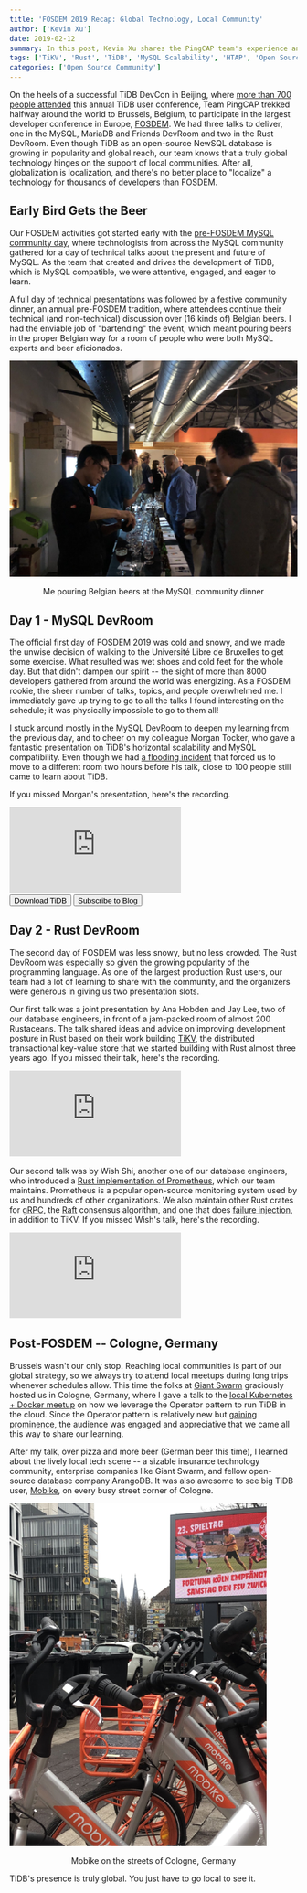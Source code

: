 ```yaml
---
title: 'FOSDEM 2019 Recap: Global Technology, Local Community'
author: ['Kevin Xu']
date: 2019-02-12
summary: In this post, Kevin Xu shares the PingCAP team's experience and activities at FOSDEM 2019, including three talks they delivered at the conference -- the first one about TiDB and its architecture, horizontal scalability and MySQL compatibility, the second about improving development posture in Rust based on the work building TiKV, and the last about Rust implementation of Prometheus.
tags: ['TiKV', 'Rust', 'TiDB', 'MySQL Scalability', 'HTAP', 'Open Source Community']
categories: ['Open Source Community']
---
```


On the heels of a successful TiDB DevCon in Beijing, where [more than 700 people attended](https://pingcap.com/blog/tidb-3.0-beta-stability-at-scale/) this annual TiDB user conference, Team PingCAP trekked halfway around the world to Brussels, Belgium, to participate in the largest developer conference in Europe, [FOSDEM](https://fosdem.org/2019/). We had three talks to deliver, one in the MySQL, MariaDB and Friends DevRoom and two in the Rust DevRoom. Even though TiDB as an open-source NewSQL database is growing in popularity and global reach, our team knows that a truly global technology hinges on the support of local communities. After all, globalization is localization, and there's no better place to "localize" a technology for thousands of developers than FOSDEM.

## Early Bird Gets the Beer

Our FOSDEM activities got started early with the [pre-FOSDEM MySQL community day](https://lefred.be/content/pre-fosdem-mysql-day-2019/), where technologists from across the MySQL community gathered for a day of technical talks about the present and future of MySQL. As the team that created and drives the development of TiDB, which is MySQL compatible, we were attentive, engaged, and eager to learn.

A full day of technical presentations was followed by a festive community dinner, an annual pre-FOSDEM tradition, where attendees continue their technical (and non-technical) discussion over (16 kinds of) Belgian beers. I had the enviable job of "bartending" the event, which meant pouring beers in the proper Belgian way for a room of people who were both MySQL experts and beer aficionados.

![Me pouring Belgian beers at the MySQL community dinner](media/me-pouring-belgian-beers-at-the-mysql-community-dinner.png)
<center> Me pouring Belgian beers at the MySQL community dinner </center> 

## Day 1 - MySQL DevRoom

The official first day of FOSDEM 2019 was cold and snowy, and we made the unwise decision of walking to the Université Libre de Bruxelles to get some exercise. What resulted was wet shoes and cold feet for the whole day. But that didn't dampen our spirit -- the sight of more than 8000 developers gathered from around the world was energizing. As a FOSDEM rookie, the sheer number of talks, topics, and people overwhelmed me. I immediately gave up trying to go to all the talks I found interesting on the schedule; it was physically impossible to go to them all!

I stuck around mostly in the MySQL DevRoom to deepen my learning from the previous day, and to cheer on my colleague Morgan Tocker, who gave a fantastic presentation on TiDB's horizontal scalability and MySQL compatibility. Even though we had [a flooding incident](https://twitter.com/kevinsxu/status/1091700168502771713) that forced us to move to a different room two hours before his talk, close to 100 people still came to learn about TiDB.

If you missed Morgan's presentation, here's the recording.

<iframe src="https://player.vimeo.com/video/315525849" frameborder="0" allowFullScreen mozallowfullscreen webkitAllowFullScreen></iframe>

<div class="trackable-btns">
    <a href="/download" onclick="trackViews('FOSDEM 2019 Recap: Global Technology, Local Community', 'download-tidb-btn-middle')"><button>Download TiDB</button></a>
    <a href="https://share.hsforms.com/1e2W03wLJQQKPd1d9rCbj_Q2npzm" onclick="trackViews('FOSDEM 2019 Recap: Global Technology, Local Community', 'subscribe-blog-btn-middle')"><button>Subscribe to Blog</button></a>
</div>

## Day 2 - Rust DevRoom

The second day of FOSDEM was less snowy, but no less crowded. The Rust DevRoom was especially so given the growing popularity of the programming language. As one of the largest production Rust users, our team had a lot of learning to share with the community, and the organizers were generous in giving us two presentation slots.

Our first talk was a joint presentation by Ana Hobden and Jay Lee, two of our database engineers, in front of a jam-packed room of almost 200 Rustaceans. The talk shared ideas and advice on improving development posture in Rust based on their work building [TiKV](https://github.com/tikv/tikv), the distributed transactional key-value store that we started building with Rust almost three years ago. If you missed their talk, here's the recording.

<iframe src="https://player.vimeo.com/video/315526372" frameborder="0" allowFullScreen mozallowfullscreen webkitAllowFullScreen></iframe>

Our second talk was by Wish Shi, another one of our database engineers, who introduced a [Rust implementation of Prometheus](https://github.com/pingcap/rust-prometheus), which our team maintains. Prometheus is a popular open-source monitoring system used by us and hundreds of other organizations. We also maintain other Rust crates for [gRPC](https://github.com/pingcap/grpc-rs), the [Raft](https://github.com/pingcap/raft-rs) consensus algorithm, and one that does [failure injection](https://github.com/pingcap/fail-rs), in addition to TiKV. If you missed Wish's talk, here's the recording.    	 

<iframe src="https://player.vimeo.com/video/315527475" frameborder="0" allowFullScreen mozallowfullscreen webkitAllowFullScreen></iframe>

## Post-FOSDEM -- Cologne, Germany

Brussels wasn't our only stop. Reaching local communities is part of our global strategy, so we always try to attend local meetups during long trips whenever schedules allow. This time the folks at [Giant Swarm](https://giantswarm.io/) graciously hosted us in Cologne, Germany, where I gave a talk to the [local Kubernetes + Docker meetup](https://www.meetup.com/Kubernetes-Meetup-Cologne/events/258123715/) on how we leverage the Operator pattern to run TiDB in the cloud. Since the Operator pattern is relatively new but [gaining prominence](https://thenewstack.io/databases-operators-bring-stateful-workloads-to-kubernetes/), the audience was engaged and appreciative that we came all this way to share our learning.

After my talk, over pizza and more beer (German beer this time), I learned about the lively local tech scene -- a sizable insurance technology community, enterprise companies like Giant Swarm, and fellow open-source database company ArangoDB. It was also awesome to see big TiDB user, [Mobike](https://pingcap.com/success-stories/tidb-in-mobike/), on every busy street corner of Cologne.

![Mobike on the streets of Cologne, Germany](media/mobike-on-the-streets-of-cologne-germany.png)
<center> Mobike on the streets of Cologne, Germany </center> 

TiDB's presence is truly global. You just have to go local to see it.
